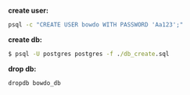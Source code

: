 **create user:**
```cmd
psql -c "CREATE USER bowdo WITH PASSWORD 'Aa123';"
```
**create db:**
```cmd
$ psql -U postgres postgres -f ./db_create.sql
```
**drop db:**
```cmd
dropdb bowdo_db
```
